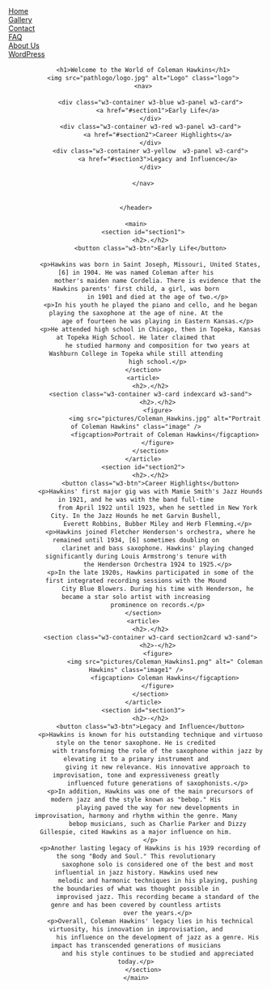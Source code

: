 <!DOCTYPE html>
<html lang="en">

<head>
    <meta charset="UTF-8">
    <meta name="viewport" content="width=device-width, initial-scale=2.0">
    <title>Coleman Hawkins - Legendary Jazz Musician</title>
    <link href="css/style.css" type="text/css" rel="stylesheet" />
    <link rel="stylesheet" href="css/layout.css">
    <link rel="stylesheet" href="https://www.w3schools.com/w3css/4/w3.css">
    <link rel="icon" type="image/png" sizes="32x32" href="images/favicon-32x32.png">
</head>


<body>
    <nav class="topnav">
        <div class="w3-button w3-theme">
            <a class="active p3" href="index.html">Home</a>
        </div>
        <div class="w3-button w3-theme">
            <a href="gallery.html" class="p3">Gallery</a>
        </div>
        <div class="w3-button w3-theme">
            <a href="contact-us.html" class="p3">Contact</a>
        </div>
        <div class="w3-button w3-theme">
            <a href="faq.html" class="p3">FAQ</a>
        </div>
        <div class="w3-button w3-theme">
            <a href="about-us.html" class="p3">About Us</a>
        </div>
        <div class="w3-button w3-theme">
            <a href="https://2learnwp.brookhavencollege.edu/ColemanHawkins/" class="p3">WordPress</a>
        </div>
    </nav>
    <header>

        <h1>Welcome to the World of Coleman Hawkins</h1>
        <img src="pathlogo/logo.jpg" alt="Logo" class="logo">
        <nav>

            <div class="w3-container w3-blue w3-panel w3-card">
                <a href="#section1">Early Life</a>
            </div>
            <div class="w3-container w3-red w3-panel w3-card">
                <a href="#section2">Career Highlights</a>
            </div>
            <div class="w3-container w3-yellow  w3-panel w3-card">
                <a href="#section3">Legacy and Influence</a>
            </div>

        </nav>


    </header>

    <main>
        <section id="section1">
            <h2>.</h2>
            <button class="w3-btn">Early Life</button>

            <p>Hawkins was born in Saint Joseph, Missouri, United States,[6] in 1904. He was named Coleman after his
                mother's maiden name Cordelia. There is evidence that the Hawkins parents' first child, a girl, was born
                in 1901 and died at the age of two.</p>
            <p>In his youth he played the piano and cello, and he began playing the saxophone at the age of nine. At the
                age of fourteen he was playing in Eastern Kansas.</p>
            <p>He attended high school in Chicago, then in Topeka, Kansas at Topeka High School. He later claimed that
                he studied harmony and composition for two years at Washburn College in Topeka while still attending
                high school.</p>
        </section>
        <article>
            <h2>.</h2>
            <section class="w3-container w3-card indexcard w3-sand">
                <h2>.</h2>
                <figure>
                    <img src="pictures/Coleman_Hawkins.jpg" alt="Portrait of Coleman Hawkins" class="image" />
                    <figcaption>Portrait of Coleman Hawkins</figcaption>
                </figure>
            </section>
        </article>
        <section id="section2">
            <h2>.</h2>
            <button class="w3-btn">Career Highlights</button>
            <p>Hawkins' first major gig was with Mamie Smith's Jazz Hounds in 1921, and he was with the band full-time
                from April 1922 until 1923, when he settled in New York City. In the Jazz Hounds he met Garvin Bushell,
                Everett Robbins, Bubber Miley and Herb Flemming.</p>
            <p>Hawkins joined Fletcher Henderson's orchestra, where he remained until 1934, [6] sometimes doubling on
                clarinet and bass saxophone. Hawkins' playing changed significantly during Louis Armstrong's tenure with
                the Henderson Orchestra 1924 to 1925.</p>
            <p>In the late 1920s, Hawkins participated in some of the first integrated recording sessions with the Mound
                City Blue Blowers. During his time with Henderson, he became a star solo artist with increasing
                prominence on records.</p>
        </section>
        <article>
            <h2>.</h2>
            <section class="w3-container w3-card section2card w3-sand">
                <h2>-</h2>
                <figure>
                    <img src="pictures/Coleman_Hawkins1.png" alt=" Coleman Hawkins" class="image1" />
                    <figcaption> Coleman Hawkins</figcaption>
                </figure>
            </section>
        </article>
        <section id="section3">
            <h2>-</h2>
            <button class="w3-btn">Legacy and Influence</button>
            <p>Hawkins is known for his outstanding technique and virtuoso style on the tenor saxophone. He is credited
                with transforming the role of the saxophone within jazz by elevating it to a primary instrument and
                giving it new relevance. His innovative approach to improvisation, tone and expressiveness greatly
                influenced future generations of saxophonists.</p>
            <p>In addition, Hawkins was one of the main precursors of modern jazz and the style known as "bebop." His
                playing paved the way for new developments in improvisation, harmony and rhythm within the genre. Many
                bebop musicians, such as Charlie Parker and Dizzy Gillespie, cited Hawkins as a major influence on him.
            </p>
            <p>Another lasting legacy of Hawkins is his 1939 recording of the song "Body and Soul." This revolutionary
                saxophone solo is considered one of the best and most influential in jazz history. Hawkins used new
                melodic and harmonic techniques in his playing, pushing the boundaries of what was thought possible in
                improvised jazz. This recording became a standard of the genre and has been covered by countless artists
                over the years.</p>
            <p>Overall, Coleman Hawkins' legacy lies in his technical virtuosity, his innovation in improvisation, and
                his influence on the development of jazz as a genre. His impact has transcended generations of musicians
                and his style continues to be studied and appreciated today.</p>
        </section>
    </main>

</body>

</html>
